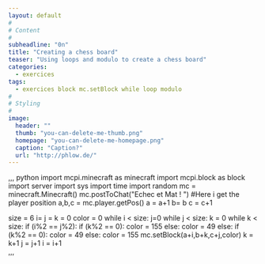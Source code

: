 ```yaml
---
layout: default
#
# Content
#
subheadline: "0n"
title: "Creating a chess board"
teaser: "Using loops and modulo to create a chess board"
categories:
  - exercices
tags:
  - exercices block mc.setBlock while loop modulo
#
# Styling
#
image:
  header: ""
  thumb: "you-can-delete-me-thumb.png"
  homepage: "you-can-delete-me-homepage.png"
  caption: "Caption?"
  url: "http://phlow.de/"
---
```


,,, python
import mcpi.minecraft as minecraft
import mcpi.block as block
import server
import sys
import time
import random
mc = minecraft.Minecraft()
mc.postToChat("Echec et Mat ! ")
#Here i get the player position
a,b,c = mc.player.getPos()
a = a+1
b= b
c = c+1

    
size = 6
i= j = k = 0
color = 0
while i < size:
    j=0
    while j < size:
        k = 0
        while k < size:
            if (i%2 == j%2):
                if (k%2 == 0):
                    color = 155
                else:
                    color = 49
            else:
                if (k%2 == 0):
                    color = 49
                else:
                    color = 155
            mc.setBlock(a+i,b+k,c+j,color)
            k = k+1
        j = j+1 
    i = i+1     
,,,

 [1]: #
 [2]: #
 [3]: #
 [4]: #
 [5]: #
 [6]: #
 [7]: #
 [8]: #
 [9]: #
 [10]: #